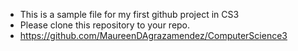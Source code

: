 - This is a sample file for my first github project in CS3
- Please clone this repository to your repo.
- https://github.com/MaureenDAgrazamendez/ComputerScience3
